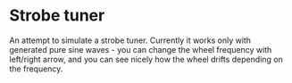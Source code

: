 # Strobe tuner
An attempt to simulate a strobe tuner. Currently it works only with generated pure sine waves - you can change the wheel frequency with left/right arrow, and you can see nicely how the wheel drifts depending on the frequency.
